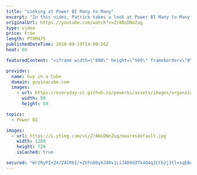 ```yaml
---
title: "Looking at Power BI Many to Many"
excerpt: "In this video, Patrick takes a look at Power BI Many to Many relationships. This was part of the July 2018 Power BI Desktop release and can enable some awesome capabilities. Patrick looks at why you may not want to use Power BI Many to Many even though you think you do.  Many to Many documentation: https://docs.microsoft.com/power-bi/desktop-many-to-many-relationships"
originalUrl: https://youtube.com/watch?v=ZrANsDNnZug
type: video
price: Free
length: PT8M47S
publishedDateTime: 2018-09-19T14:09:26Z
heat: 60

featuredContent: "<iframe width=\"800\" height=\"500\" frameborder=\"0\" src=\"https://www.youtube.com/embed/ZrANsDNnZug\" allow=\"accelerometer; autoplay; encrypted-media; gyroscope; picture-in-picture\" allowfullscreen></iframe>"

provider:
  name: Guy in a Cube
  domain: guyinacube.com
  images:
    - url: https://everyday-cc.github.io/powerbi/assets/images/organizations/guyinacube.com-50x50.jpg
      width: 50
      height: 50

topics:
  - Power BI

images:
  - url: https://i.ytimg.com/vi/ZrANsDNnZug/maxresdefault.jpg
    width: 1280
    height: 720
    isCached: true

secured: "WrIRyPI+Z4/ZACR6I/+ZVFnO0ykJ4Rv1LiJ4D9dZTk4Q4q2CCb2j3tl+sqEBAKIhbL0em0rXR3AUdSw55z781z5u5BOoAHu16MQKKjrrKLrn4LJjN4jPDmUbwvNaeHj9Bzwcztk0CRbFTLbNbGF7Wmfsiey82YapLpEmWyYhqQ7Mk83vdUMoyqXEc3oDG4UImHsB7KGmcoZm2FhztmL03gz92V/hp4T/IQdoDdeVuQdjpTWgHBff68NJo6htpRsdFscEokRePuDFTAcQgFLpqFprwLeuff1BPryBqjvybaJptvKGyh2cL5Zgs06FreiKCwK8UPUl79Q/aO6ZDYo3GVo11WSDn/OLrM4Knp2pdDPEkrtiih/e4QQYuHa7D+9D5PUS6cBLG442pf74o6/PjXG4e4qsNZ3gr6Tj7XKzER8=;JvAqFXCZRg/HHxEsrJbWMg=="
---
```


